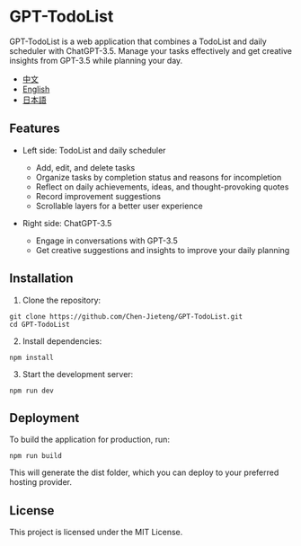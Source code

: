 # GPT-TodoList

GPT-TodoList is a web application that combines a TodoList and daily scheduler with ChatGPT-3.5. Manage your tasks effectively and get creative insights from GPT-3.5 while planning your day. 

- [中文](./zh/README.md)
- [English](./README.md)
- [日本語](./jp/README.md)

## Features

- Left side: TodoList and daily scheduler
  - Add, edit, and delete tasks
  - Organize tasks by completion status and reasons for incompletion
  - Reflect on daily achievements, ideas, and thought-provoking quotes
  - Record improvement suggestions
  - Scrollable layers for a better user experience

- Right side: ChatGPT-3.5
  - Engage in conversations with GPT-3.5
  - Get creative suggestions and insights to improve your daily planning

## Installation
1. Clone the repository:
```
git clone https://github.com/Chen-Jieteng/GPT-TodoList.git
cd GPT-TodoList
```

2. Install dependencies:
```
npm install
```

3. Start the development server:
```
npm run dev
```

## Deployment
To build the application for production, run:
```
npm run build
```

This will generate the dist folder, which you can deploy to your preferred hosting provider.

## License
This project is licensed under the MIT License.
